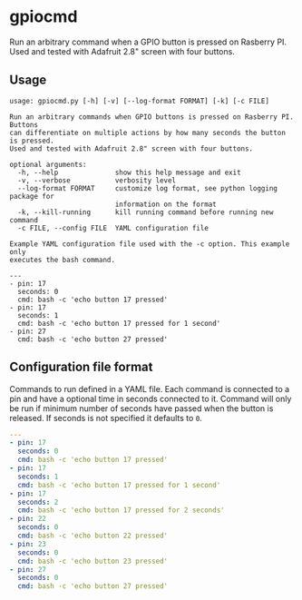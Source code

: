 # gpiocmd

Run an arbitrary command when a GPIO button is pressed on Rasberry PI. Used and tested with Adafruit 2.8" screen with four buttons.

## Usage

```
usage: gpiocmd.py [-h] [-v] [--log-format FORMAT] [-k] [-c FILE]

Run an arbitrary commands when GPIO buttons is pressed on Rasberry PI. Buttons
can differentiate on multiple actions by how many seconds the button is pressed.
Used and tested with Adafruit 2.8" screen with four buttons.

optional arguments:
  -h, --help              show this help message and exit
  -v, --verbose           verbosity level
  --log-format FORMAT     customize log format, see python logging package for
                          information on the format
  -k, --kill-running      kill running command before running new command
  -c FILE, --config FILE  YAML configuration file

Example YAML configuration file used with the -c option. This example only
executes the bash command.

---
- pin: 17
  seconds: 0
  cmd: bash -c 'echo button 17 pressed'
- pin: 17
  seconds: 1
  cmd: bash -c 'echo button 17 pressed for 1 second'
- pin: 27
  cmd: bash -c 'echo button 27 pressed'
```


## Configuration file format

Commands to run defined in a YAML file. Each command is connected to a pin and have a optional time in seconds connected to it. Command will only be run if minimum number of seconds have passed when the button is released. If seconds is not specified it defaults to `0`.

```yml
---
- pin: 17
  seconds: 0
  cmd: bash -c 'echo button 17 pressed'
- pin: 17
  seconds: 1
  cmd: bash -c 'echo button 17 pressed for 1 second'
- pin: 17
  seconds: 2
  cmd: bash -c 'echo button 17 pressed for 2 seconds'
- pin: 22
  seconds: 0
  cmd: bash -c 'echo button 22 pressed'
- pin: 23
  seconds: 0
  cmd: bash -c 'echo button 23 pressed'
- pin: 27
  seconds: 0
  cmd: bash -c 'echo button 27 pressed'
```
<!---
# vim: set spell spelllang=en:
-->
